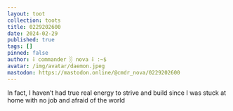 ```yaml
---
layout: toot
collection: toots
title: 0229202600
date: 2024-02-29
published: true
tags: []
pinned: false
author: ⸸ commander ░ nova ⸸ :~$
avatar: /img/avatar/daemon.jpeg
mastodon: https://mastodon.online/@cmdr_nova/0229202600
---
```


In fact, I haven’t had true real energy to strive and build since I was stuck at home with no job and afraid of the world
